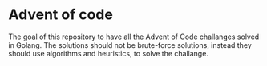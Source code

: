 # Advent of code

The goal of this repository to have all the Advent of Code challanges solved in Golang. The solutions should not be brute-force solutions, instead they should use algorithms and heuristics, to solve the challange.